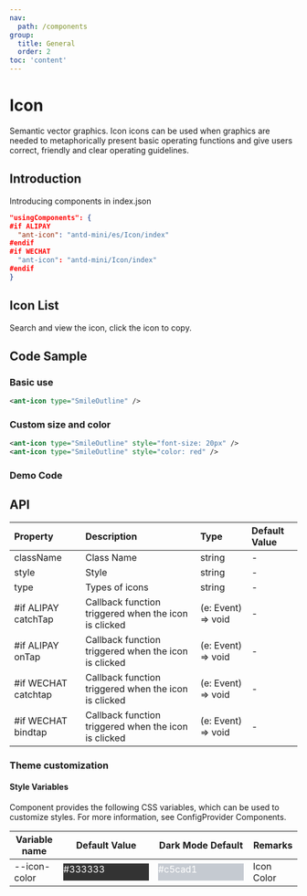 ```yaml
---
nav:
  path: /components
group:
  title: General
  order: 2
toc: 'content'
---
```


# Icon

Semantic vector graphics. Icon icons can be used when graphics are needed to metaphorically present basic operating functions and give users correct, friendly and clear operating guidelines.

## Introduction

Introducing components in index.json

```json
"usingComponents": {
#if ALIPAY
  "ant-icon": "antd-mini/es/Icon/index"
#endif
#if WECHAT
  "ant-icon": "antd-mini/Icon/index"
#endif
}
```

## Icon List

Search and view the icon, click the icon to copy.

<Icon></Icon>

## Code Sample

### Basic use

```xml
<ant-icon type="SmileOutline" />
```

### Custom size and color

```xml
<ant-icon type="SmileOutline" style="font-size: 20px" />
<ant-icon type="SmileOutline" style="color: red" />
```

### Demo Code

<code src='../../demo/pages/Icon/index'></code>

## API

| Property                 | Description                     | Type               | Default Value |
| :------------------- | :----------------------- | :----------------- | :----- |
| className            | Class Name                     | string             | -      |
| style                | Style                     | string             | -      |
| type                 | Types of icons               | string             | -      |
| #if ALIPAY catchTap  | Callback function triggered when the icon is clicked | (e: Event) => void | -      |
| #if ALIPAY onTap     | Callback function triggered when the icon is clicked | (e: Event) => void | -      |
| #if WECHAT catchtap | Callback function triggered when the icon is clicked | (e: Event) => void | -      |
| #if WECHAT bindtap  | Callback function triggered when the icon is clicked | (e: Event) => void | -      |

### Theme customization

#### Style Variables

Component provides the following CSS variables, which can be used to customize styles. For more information, see ConfigProvider Components.

| Variable name       | Default Value                                                                                           | Dark Mode Default                                                                                   | Remarks     |
| ------------ | ------------------------------------------------------------------------------------------------ | ------------------------------------------------------------------------------------------------ | -------- |
| --icon-color | <div style="width: 150px; height: 30px; background-color: #333333; color: #ffffff">#333333</div> | <div style="width: 150px; height: 30px; background-color: #c5cad1; color: #ffffff">#c5cad1</div> | Icon Color |
